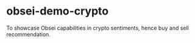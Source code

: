 # obsei-demo-crypto
To showcase Obsei capabilities in crypto sentiments, hence buy and sell recommendation.
